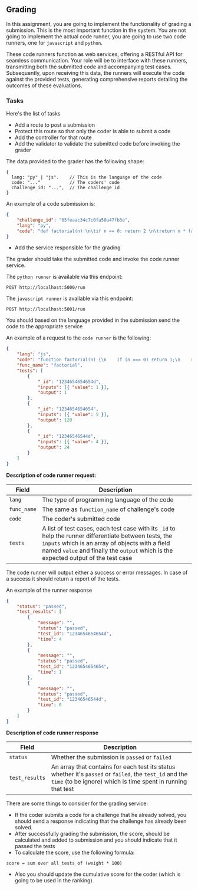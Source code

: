 
## Grading
In this assignment, you are going to implement the functionality of grading a submission. This
is the most important function in the system. You are not going to implement the actual code runner, you are going
to use two code runners, one for `javascript` and `python`.

These code runners function as web services, offering a RESTful API for seamless communication. Your role will be to interface with these runners, transmitting both the submitted code and accompanying test cases. Subsequently, upon receiving this data, the runners will execute the code against the provided tests, generating comprehensive reports detailing the outcomes of these evaluations.

### Tasks
Here's the list of tasks

- Add a route to post a submission
- Protect this route so that only the coder is able to submit a code
- Add the controller for that route
- Add the validator to validate the submitted code before invoking the grader

The data provided to the grader has the following shape:
```text
{
  lang: "py" | "js".    // This is the language of the code
  code: "..."           // The coders' code 
  challenge_id: "...",  // The challenge id
}
```
An example of a code submission is:

```json
{
    "challenge_id": "65feaac34c7c0fa50a47fb3e",
    "lang": "py",
    "code": "def factorial(n):\n\tif n == 0: return 2 \n\treturn n * factorial(n-1)"
}
```
- Add the service responsible for the grading

The grader should take the submitted code and invoke the code runner service.

The `python runner` is available via this endpoint:
```http request
POST http://localhost:5000/run
```

The `javascript runner` is available via this endpoint:
```http request
POST http://localhost:5001/run
```

You should based on the language provided in the submission send the code to the appropriate service

An example of a request to the `code runner` is the following:

```json
{
    "lang": "js",
    "code": "function factorial(n) {\n    if (n === 0) return 1;\n    return n * factorial(n - 1);\n}",
    "func_name": "factorial",
    "tests": [
        {
            "_id": "1234654654654d",
            "inputs": [{ "value": 1 }],
            "output": 1
        },
        {
            "_id": "1234654654654",
            "inputs": [{ "value": 5 }],
            "output": 120
        },
        {
            "_id": "12346546544d",
            "inputs": [{ "value": 4 }],
            "output": 24
        }
    ]
}

```
**Description of code runner request:**

| Field       | Description                                                                                                                                                                                                                                     |
|-------------|-------------------------------------------------------------------------------------------------------------------------------------------------------------------------------------------------------------------------------------------------|
| `lang`      | The type of programming language of the code                                                                                                                                                                                                    |
| `func_name` | The same as `function_name` of challenge's code                                                                                                                                                                                                 |
| `code`      | The coder's submitted code                                                                                                                                                                                                                      |
| `tests`     | A list of test cases, each test case with its `_id` to help the runner differentiate between tests, the `inputs` which is an array of objects with a field named `value` and finally the `output` which is the expected output of the test case |


The code runner will output either a success or error messages.
In case of a success it should return a report of the tests.

An example of the runner response

```json
{
    "status": "passed",
    "test_results": [
        {
            "message": "",
            "status": "passed",
            "test_id": "1234654654654d",
            "time": 4
        },
        {
            "message": "",
            "status": "passed",
            "test_id": "1234654654654",
            "time": 1
        },
        {
            "message": "",
            "status": "passed",
            "test_id": "12346546544d",
            "time": 0
        }
    ]
}
```

**Description of code runner response**

| Field          | Description                                                                                                                                                            |
|----------------|------------------------------------------------------------------------------------------------------------------------------------------------------------------------|
| `status`       | Whether the submission is `passed` or `failed`                                                                                                                         |
| `test_results` | An array that contains for each test its status whether it's `passed` or `failed`, the `test_id` and the `time` (to be ignore) which is time spent in running that test|

There are some things to consider for the grading service:

- If the coder submits a code for a challenge that he already solved, you should send a response indicating that the challenge
has already been solved.
- After successfully grading the submission, the score, should be calculated and added to submission and you should indicate that it passed the tests
- To calculate the score, use the following formula:
```
score = sum over all tests of (weight * 100)
```

- Also you should update the cumulative score for the coder (which is going to be used in the ranking)
